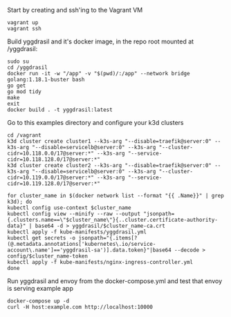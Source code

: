 Start by creating and ssh'ing to the Vagrant VM
```
vagrant up
vagrant ssh
```

Build yggdrasil and it's docker image, in the repo root mounted at /yggdrasil:
```
sudo su
cd /yggdrasil
docker run -it -w "/app" -v "$(pwd)/:/app" --network bridge golang:1.18.1-buster bash
go get
go mod tidy
make
exit
docker build . -t yggdrasil:latest
```

Go to this examples directory and configure your k3d clusters

```
cd /vagrant
k3d cluster create cluster1 --k3s-arg "--disable=traefik@server:0" --k3s-arg "--disable=servicelb@server:0" --k3s-arg "--cluster-cidr=10.118.0.0/17@server:*" --k3s-arg "--service-cidr=10.118.128.0/17@server:*"
k3d cluster create cluster2 --k3s-arg "--disable=traefik@server:0" --k3s-arg "--disable=servicelb@server:0" --k3s-arg "--cluster-cidr=10.119.0.0/17@server:*" --k3s-arg "--service-cidr=10.119.128.0/17@server:*"

for cluster_name in $(docker network list --format "{{ .Name}}" | grep k3d); do
kubectl config use-context $cluster_name
kubectl config view --minify --raw --output "jsonpath={.clusters.name==\"$cluster_name\"}{..cluster.certificate-authority-data}" | base64 -d > yggdrasil/$cluster_name-ca.crt
kubectl apply -f kube-manifests/yggdrasil.yml
kubectl get secrets -o jsonpath="{.items[?(@.metadata.annotations['kubernetes\.io/service-account\.name']=='yggdrasil-sa')].data.token}"|base64 --decode > config/$cluster_name-token
kubectl apply -f kube-manifests/nginx-ingress-controller.yml
done
```

Run yggdrasil and envoy from the docker-compose.yml and test that envoy is serving example app
```
docker-compose up -d
curl -H host:example.com http://localhost:10000
```
